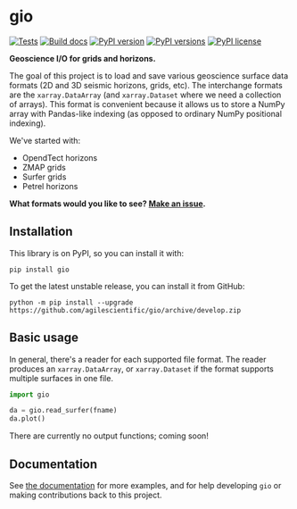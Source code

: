 # gio

[![Tests](https://github.com/agilescientific/gio/actions/workflows/build-test.yml/badge.svg)](https://github.com/agilescientific/gio/actions/workflows/build-test.yml)
[![Build docs](https://github.com/agilescientific/gio/actions/workflows/build-docs.yml/badge.svg)](https://github.com/agilescientific/gio/actions/workflows/build-docs.yml)
[![PyPI version](https://img.shields.io/pypi/v/gio.svg)](https://pypi.org/project/gio/)
[![PyPI versions](https://img.shields.io/pypi/pyversions/gio.svg)](https://pypi.org/project/gio/)
[![PyPI license](https://img.shields.io/pypi/l/gio.svg)](https://pypi.org/project/gio/)

**Geoscience I/O for grids and horizons.**

The goal of this project is to load and save various geoscience surface data formats (2D and 3D seismic horizons, grids, etc). The interchange formats are the `xarray.DataArray` (and `xarray.Dataset` where we need a collection of arrays). This format is convenient because it allows us to store a NumPy array with Pandas-like indexing (as opposed to ordinary NumPy positional indexing).

We've started with:

- OpendTect horizons
- ZMAP grids
- Surfer grids
- Petrel horizons

**What formats would you like to see? [Make an issue](https://github.com/agilescientific/gio/issues).**


## Installation

This library is on PyPI, so you can install it with:

    pip install gio

 To get the latest unstable release, you can install it from GitHub:

    python -m pip install --upgrade https://github.com/agilescientific/gio/archive/develop.zip


## Basic usage

In general, there's a reader for each supported file format. The reader produces an `xarray.DataArray`, or `xarray.Dataset` if the format supports multiple surfaces in one file.

```python
import gio

da = gio.read_surfer(fname)
da.plot()
```

There are currently no output functions; coming soon!


## Documentation

See [the documentation](https://code.agilescientific.com/gio) for more examples, and for help developing `gio` or making contributions back to this project.
